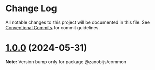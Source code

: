 # Change Log

All notable changes to this project will be documented in this file.
See [Conventional Commits](https://conventionalcommits.org) for commit guidelines.

# [1.0.0](https://github.com/devdroide/ZanobiJS/compare/v1.0.0-beta.5...v1.0.0) (2024-05-31)

**Note:** Version bump only for package @zanobijs/common
